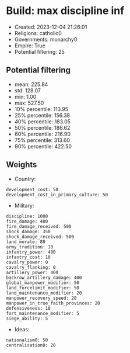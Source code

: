 
# Build: max discipline inf

- Created: 2023-12-04 21:26:01
- Religions: catholic0
- Governments: monarchy0
- Empire: True
- Potential filtering: 25

## Potential filtering

- mean: 225.84
- std: 128.07
- min: 1.00
- max: 527.50
- 10% percentile: 113.95
- 25% percentile: 156.38
- 40% percentile: 183.05
- 50% percentile: 186.62
- 60% percentile: 216.90
- 75% percentile: 313.60
- 90% percentile: 422.50

## Weights

- Country: 
```
development_cost: 50
development_cost_in_primary_culture: 50

```
- Military: 
```
discipline: 1000
fire_damage: 400
fire_damage_received: 500
shock_damage: 350
shock_damage_received: 500
land_morale: 80
army_tradition: 10
infantry_power: 400
infantry_cost: 10
cavalry_power: 0
cavalry_flanking: 0
artillery_power: 400
backrow_artillery_damage: 400
global_manpower_modifier: 50
land_forcelimit_modifier: 50
land_maintenance_modifier: 20
manpower_recovery_speed: 20
manpower_in_true_faith_provinces: 20
defensiveness: 10
fort_maintenance_modifier: 5
siege_ability: 5

```
- Ideas: 
```
nationalism0: 50
centralisation0: 20

```
